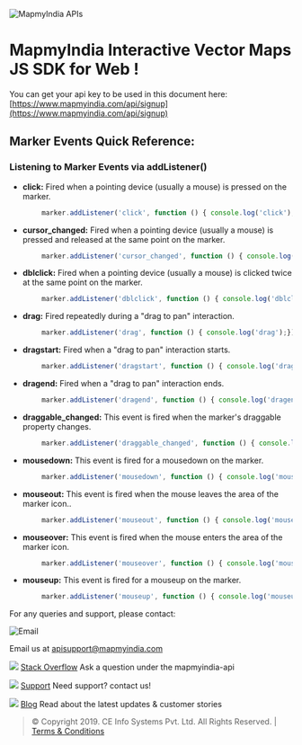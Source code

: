 ![MapmyIndia APIs](https://www.mapmyindia.com/api/img/mapmyindia-api.png)
# MapmyIndia Interactive Vector Maps JS SDK for Web !

You can get your api key to be used in this document here: [https://www.mapmyindia.com/api/signup](https://www.mapmyindia.com/api/signup)

## Marker Events Quick Reference: 

### Listening to Marker Events via addListener()

- **click:** Fired when a pointing device (usually a mouse) is pressed on the marker.

```js
        marker.addListener('click', function () { console.log('click');}); 
```

- **cursor_changed:** Fired when a pointing device (usually a mouse) is pressed and released at the same point on the marker.

```js
        marker.addListener('cursor_changed', function () { console.log('cursor_changed');});
```

- **dblclick:** Fired when a pointing device (usually a mouse) is clicked twice at the same point on the marker.

```js
        marker.addListener('dblclick', function () { console.log('dblclick');});
```

- **drag:** Fired repeatedly during a "drag to pan" interaction.

```js
        marker.addListener('drag', function () { console.log('drag');});
```

- **dragstart:** Fired when a "drag to pan" interaction starts.

```js
        marker.addListener('dragstart', function () { console.log('dragstart');});
```

- **dragend:** Fired when a "drag to pan" interaction ends.

```js
        marker.addListener('dragend', function () { console.log('dragend');});
```

- **draggable_changed:** This event is fired when the marker's draggable property changes.

```js
        marker.addListener('draggable_changed', function () { console.log('draggable_changed');});
```

- **mousedown:** This event is fired for a mousedown on the marker.

```js
        marker.addListener('mousedown', function () { console.log('mousedown');});
```

- **mouseout:** This event is fired when the mouse leaves the area of the marker icon..

```js
        marker.addListener('mouseout', function () { console.log('mouseout');});
```

- **mouseover:** This event is fired when the mouse enters the area of the marker icon.

```js
        marker.addListener('mouseover', function () { console.log('mouseover');});
```

- **mouseup:** This event is fired for a mouseup on the marker.

```js
        marker.addListener('mouseup', function () { console.log('mouseup');});
```


For any queries and support, please contact: 

![Email](https://www.google.com/a/cpanel/mapmyindia.co.in/images/logo.gif?service=google_gsuite) 

Email us at [apisupport@mapmyindia.com](mailto:apisupport@mapmyindia.com)

![](https://www.mapmyindia.com/api/img/icons/stack-overflow.png)
[Stack Overflow](https://stackoverflow.com/questions/tagged/mapmyindia-api)
Ask a question under the mapmyindia-api

![](https://www.mapmyindia.com/api/img/icons/support.png)
[Support](https://www.mapmyindia.com/api/index.php#f_cont)
Need support? contact us!

![](https://www.mapmyindia.com/api/img/icons/blog.png)
[Blog](http://www.mapmyindia.com/blog/)
Read about the latest updates & customer stories


> © Copyright 2019. CE Info Systems Pvt. Ltd. All Rights Reserved. | [Terms & Conditions](http://www.mapmyindia.com/api/terms-&-conditions)